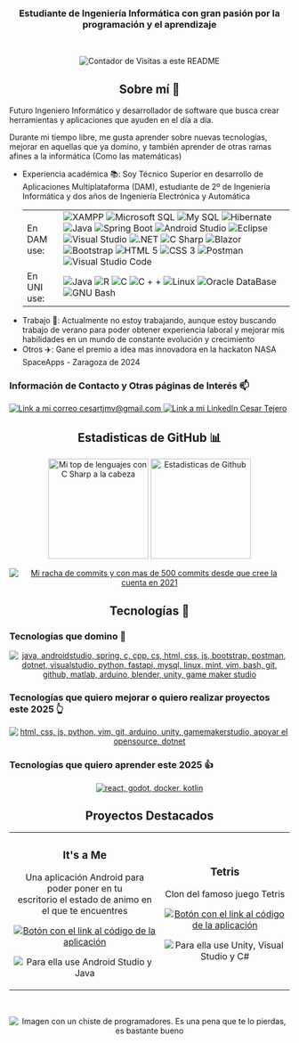 <h3 align="center">Estudiante de Ingeniería Informática con gran pasión por la programación y el aprendizaje </h3> 

<br/>
<p align="center"> <img src="https://profile-counter.glitch.me/Chechere/count.svg" alt="Contador de Visitas a este README"/> </p>

<h2 align="center">Sobre mí 🤠</h2>
<p>
Futuro Ingeniero Informático y desarrollador de software que busca crear herramientas y aplicaciones que ayuden en el día a día.

Durante mi tiempo libre, me gusta aprender sobre nuevas tecnologías, mejorar en aquellas que ya domino, y también aprender de otras ramas afines a la informática (Como las matemáticas)
<ul>
  <li>
    Experiencia académica 📚: Soy Técnico Superior en desarrollo de Aplicaciones Multiplataforma (DAM), estudiante de 2º de Ingeniería Informática y dos años de Ingeniería Electrónica y Automática
    <br/>
    <table>
      <tr>
        <td>En DAM use:</td>
        <td>
            <img src="https://img.shields.io/badge/Xampp-F37623?style=for-the-badge&logo=xampp&logoColor=white" alt="XAMPP"/>
            <img src="https://img.shields.io/badge/Microsoft%20SQL%20Server-CC2927?style=for-the-badge&logo=microsoft%20sql%20server&logoColor=white" alt="Microsoft SQL"/>
            <img src="https://img.shields.io/badge/MySQL-005C84?style=for-the-badge&logo=mysql&logoColor=white" alt="My SQL"/>
            <img src="https://img.shields.io/badge/Hibernate-59666C?style=for-the-badge&logo=Hibernate&logoColor=white" alt="Hibernate"/>    
            <img src="https://img.shields.io/badge/Java-ED8B00?style=for-the-badge&logo=openjdk&logoColor=white" alt="Java"/>
            <img src="https://img.shields.io/badge/Spring_Boot-6DB33F?style=for-the-badge&logo=spring-boot&logoColor=white" alt="Spring Boot"/>
            <img src="https://img.shields.io/badge/Android_Studio-3DDC84?style=for-the-badge&logo=android-studio&logoColor=white" alt="Android Studio"/>
            <img src="https://img.shields.io/badge/Eclipse-2C2255?style=for-the-badge&logo=eclipse&logoColor=white" alt="Eclipse"/>
            <img src="https://img.shields.io/badge/Visual_Studio-5C2D91?style=for-the-badge&logo=visual%20studio&logoColor=white" alt="Visual Studio"/>
            <img src="https://img.shields.io/badge/.NET-512BD4?style=for-the-badge&logo=dotnet&logoColor=white" alt=".NET"/>
            <img src="https://img.shields.io/badge/C%23-239120?style=for-the-badge&logo=csharp&logoColor=white" alt="C Sharp"/>      
            <img src="https://img.shields.io/badge/Blazor-512BD4?style=for-the-badge&logo=blazor&logoColor=white" alt="Blazor"/>
            <img src="https://img.shields.io/badge/Bootstrap-563D7C?style=for-the-badge&logo=bootstrap&logoColor=white" alt="Bootstrap"/>
            <img src="https://img.shields.io/badge/HTML5-E34F26?style=for-the-badge&logo=html5&logoColor=white" alt="HTML 5"/>
            <img src="https://img.shields.io/badge/CSS3-1572B6?style=for-the-badge&logo=css3&logoColor=white" alt="CSS 3"/>
            <img src="https://img.shields.io/badge/Postman-FF6C37?style=for-the-badge&logo=Postman&logoColor=white" alt="Postman"/>
            <img src="https://img.shields.io/badge/VSCode-0078D4?style=for-the-badge&logo=visual%20studio%20code&logoColor=white" alt="Visual Studio Code"/>
        </td>
      </tr>
      <tr>
        <td>En UNI use:</td>
        <td>
          <img src="https://img.shields.io/badge/Java-ED8B00?style=for-the-badge&logo=openjdk&logoColor=white" alt="Java"/>
          <img src="https://img.shields.io/badge/R-276DC3?style=for-the-badge&logo=r&logoColor=white" alt="R">
          <img src="https://img.shields.io/badge/C-00599C?style=for-the-badge&logo=c&logoColor=white" alt="C">
          <img src="https://img.shields.io/badge/C%2B%2B-00599C?style=for-the-badge&logo=c%2B%2B&logoColor=white" alt="C + +">
          <img src="https://img.shields.io/badge/Linux-FCC624?style=for-the-badge&logo=linux&logoColor=black" alt="Linux">
          <img src="https://img.shields.io/badge/Oracle-F80000?style=for-the-badge&logo=Oracle&logoColor=white" alt="Oracle DataBase">
          <img src="https://img.shields.io/badge/GNU%20Bash-4EAA25?style=for-the-badge&logo=GNU%20Bash&logoColor=white" alt="GNU Bash">
        </td>
      </tr>
    </table>
  </li>
  
  <li>Trabajo 💼: Actualmente no estoy trabajando, aunque estoy buscando trabajo de verano para poder obtener experiencia laboral y mejorar mis habilidades en un mundo de constante evolución y crecimiento</li>
  <li>Otros ✈️: Gane el premio a idea mas innovadora en la hackaton NASA SpaceApps - Zaragoza de 2024</li>
</ul>
</p>

<h3>Información de Contacto y Otras páginas de Interés 📫</h2>
<p> 
  <a href="mailto:cesartjmv@gmail.com">
    <img src="https://img.shields.io/badge/Gmail-D14836?style=for-the-badge&logo=gmail&logoColor=white" alt="Link a mi correo cesartjmv@gmail.com"/>
  </a> 
  <a href="https://www.linkedin.com/in/cesar-tjmv/">
    <img src="https://img.shields.io/badge/LinkedIn-0077B5?style=for-the-badge&logo=linkedin&logoColor=white" alt="Link a mi LinkedIn Cesar Tejero"/>
  </a> 
</p>

<h2 align="center">Estadisticas de GitHub 📊</h2>

<p align="center"> 
  <img src="https://github-readme-stats.vercel.app/api/top-langs/?username=Chechere&theme=monokai&locale=es&show_icons=true&hide_border=true&layout=compact" alt="Mi top de lenguajes con C Sharp a la cabeza" height="180em"/>
  <img src="https://github-readme-stats.vercel.app/api?username=Chechere&theme=monokai&locale=es&show_icons=true&hide_border=true&count_private=true" alt="Estadisticas de Github" height="180em"/>
</p>

<p align="center"> 
  <a href="https://git.io/streak-stats">
    <img src="https://github-readme-streak-stats.herokuapp.com?user=chechere&theme=monokai&hide_border=true&locale=es&short_numbers=true&date_format=n%2Fj%5B%2FY%5D" 
          alt="Mi racha de commits y con mas de 500 commits desde que cree la cuenta en 2021" />
  </a>
</p>

<h2 align="center">Tecnologías 🤖</h2>
<h3>Tecnologías que domino 💪</h3>
<p align="center">
  <a href="https://skillicons.dev">
    <img src="https://skillicons.dev/icons?i=java,androidstudio,spring,c,cpp,cs,html,css,js,bootstrap,postman,dotnet,visualstudio,python,fastapi,mysql,linux,mint,vim,bash,git,github,matlab,arduino,blender,unity,gamemakerstudio" alt="java, androidstudio, spring, c, cpp, cs, html, css, js, bootstrap, postman, dotnet, visualstudio, python, fastapi, mysql, linux, mint, vim, bash, git, github, matlab, arduino, blender, unity, game maker studio">  
  </a>
</p>
<h3>Tecnologías que quiero mejorar o quiero realizar proyectos este 2025 👆</h3>
<p align="center">
  <a href="https://skillicons.dev">
    <img src="https://skillicons.dev/icons?i=html,css,js,python,vim,git,arduino,unity,gamemakerstudio,github,dotnet" alt="html, css, js, python, vim, git, arduino, unity, gamemakerstudio, apoyar el opensource, dotnet">  
  </a>
</p>

<h3>Tecnologías que quiero aprender este 2025 👍</h3>
<p align="center">
  <a href="https://skillicons.dev">
    <img src="https://skillicons.dev/icons?i=react,godot,docker,kotlin" alt="react, godot, docker, kotlin">  
  </a>
</p>

<h2 align="center">Proyectos Destacados</h2>
<table align="center">
  <tr>
    <td align="center">
      <h3>It's a Me</h3>
      <p>Una aplicación Android para poder poner en tu <br/> escritorio el estado de animo en el que te encuentres</p>
      <a href="https://github.com/Chechere/ItsAMe">
        <img src="https://img.shields.io/badge/CÓDIGO-ff9?style=for-the-badge&logo=github&color=black" alt="Botón con el link al código de la aplicación" />
      </a>
      <p><img src="https://skillicons.dev/icons?i=androidstudio,java" alt="Para ella use Android Studio y Java">  </p>
    </td>
    <td align="center">
      <h3>Tetris</h3>
      <p>Clon del famoso juego Tetris</p>
      <a href="https://github.com/Chechere/Unity_Tetris">
        <img src="https://img.shields.io/badge/CÓDIGO-ff9?style=for-the-badge&logo=github&color=black" alt="Botón con el link al código de la aplicación"/>
      </a>
      <p><img src="https://skillicons.dev/icons?i=unity,visualstudio,cs" alt="Para ella use Unity, Visual Studio y C#">  </p>
    </td>
  </tr>
</table>

<br/>
<p align="center"><img src="https://readme-jokes.vercel.app/api" alt="Imagen con un chiste de programadores. Es una pena que te lo pierdas, es bastante bueno" />

